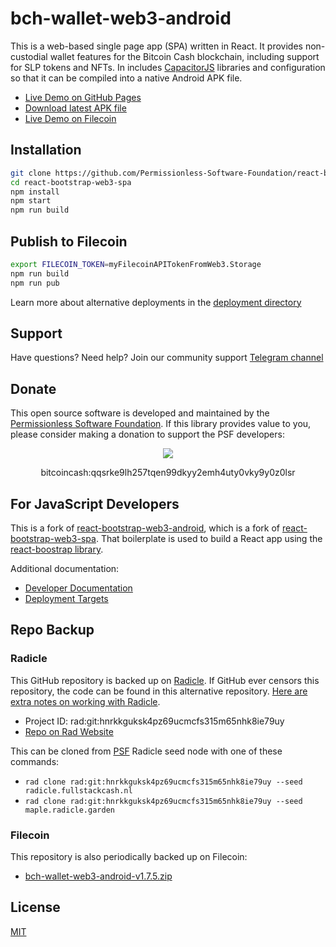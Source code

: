 # bch-wallet-web3-android
This is a web-based single page app (SPA) written in React. It provides non-custodial wallet features for the Bitcoin Cash blockchain, including support for SLP tokens and NFTs. In includes [CapacitorJS](https://capacitorjs.com/) libraries and configuration so that it can be compiled into a native Android APK file.

- [Live Demo on GitHub Pages](https://permissionless-software-foundation.github.io/bch-wallet-web3-android/)
- [Download latest APK file](./apk/bch-web3-wallet.apk)
- [Live Demo on Filecoin](https://bafybeifyeg6y425zsatd6r2l4iwevr2gklzn5hhv7l5f4xxfit7it6nqri.ipfs.dweb.link/)

## Installation
```bash
git clone https://github.com/Permissionless-Software-Foundation/react-bootstrap-web3-spa
cd react-bootstrap-web3-spa
npm install
npm start
npm run build
```

## Publish to Filecoin
```bash
export FILECOIN_TOKEN=myFilecoinAPITokenFromWeb3.Storage
npm run build
npm run pub
```

Learn more about alternative deployments in the [deployment directory](./deploy)

## Support

Have questions? Need help? Join our community support
[Telegram channel](https://t.me/bch_js_toolkit)

## Donate

This open source software is developed and maintained by the [Permissionless Software Foundation](https://psfoundation.cash). If this library provides value to you, please consider making a donation to support the PSF developers:

<div align="center">
<img src="./img/donation-qr.png" />
<p>bitcoincash:qqsrke9lh257tqen99dkyy2emh4uty0vky9y0z0lsr</p>
</div>

## For JavaScript Developers

This is a fork of [react-bootstrap-web3-android](https://github.com/Permissionless-Software-Foundation/react-bootstrap-web3-android), which is a fork of [react-bootstrap-web3-spa](https://github.com/Permissionless-Software-Foundation/react-bootstrap-web3-spa). That boilerplate is used to build a React app using the [react-boostrap library](https://www.npmjs.com/package/react-bootstrap).

Additional documentation:
- [Developer Documentation](./dev-docs)
- [Deployment Targets](./deploy)

## Repo Backup
### Radicle
This GitHub repository is backed up on [Radicle](https://radicle.network/get-started.html). If GitHub ever censors this repository, the code can be found in this alternative repository. [Here are extra notes on working with Radicle](https://christroutner.github.io/trouts-blog/docs/censorship/radicle).

- Project ID: rad:git:hnrkkguksk4pz69ucmcfs315m65nhk8ie79uy
- [Repo on Rad Website](https://app.radicle.network/seeds/maple.radicle.garden/rad:git:hnrkkguksk4pz69ucmcfs315m65nhk8ie79uy/remotes/hyyycncbn9qzqmobnhjq9rry6t4mbjiadzjoyhaknzxjcz3cxkpfpc)

This can be cloned from [PSF](https://psfoundation.info) Radicle seed node with one of these commands:
- `rad clone rad:git:hnrkkguksk4pz69ucmcfs315m65nhk8ie79uy --seed radicle.fullstackcash.nl`
- `rad clone rad:git:hnrkkguksk4pz69ucmcfs315m65nhk8ie79uy --seed maple.radicle.garden`

### Filecoin
This repository is also periodically backed up on Filecoin:
- [bch-wallet-web3-android-v1.7.5.zip](https://bafybeihjei6hnl5dxau2ivnilnruqjql5ge6y5ncirljci5tcwnkx4dsju.ipfs.w3s.link/)

## License
[MIT](./LICENSE.md)
